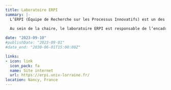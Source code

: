 ```yaml
---
title: Laboratoire ERPI
summary: |-
  L’ERPI (Équipe de Recherche sur les Processus Innovatifs) est un des laboratoires de l’Université de Lorraine, labellisé Équipe d’Accueil (EA n° 3767) par le Ministère de l’Enseignement Supérieur et de la Recherche. L’ERPI est membre de la FR 2863 : Fédération de Recherche Jacques Villermaux pour la Mécanique, l’Energie, les Procédés (FR JV) et est rattaché au pôle scientifique EMPP - Énergie, Mécanique, Procédés, Produits. L’équipe ERPI a pour vocation de mener des recherches dans le domaine de la conduite et du pilotage de projet innovant à travers le développement de méthodes et d’outils dédiés.
  
  Au sein de la chaire, le laboratoire ERPI est responsable de l’encadrement des travaux de recherche du projet. Il apporte son savoir-faire en modélisation permettant de mettre en évidence les relations de causalité entre décisions et impacts et en implémentation de démonstrateurs.

date: "2023-09-10"
#publishDate: "2023-09-01"
#date_end: "2030-06-01T15:00:00Z"

links:
- icon: link
  icon_pack: fa
  name: Site internet
  url: https://erpi.univ-lorraine.fr/
location: Nancy, France
---
```


